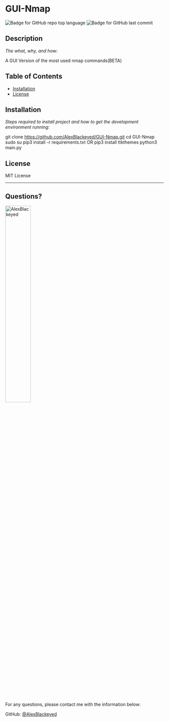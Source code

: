 # GUI-Nmap

  ![Badge for GitHub repo top language](https://img.shields.io/github/languages/top/AlexBlackeyed/GUI-Nmap?style=flat&logo=appveyor) ![Badge for GitHub last commit](https://img.shields.io/github/last-commit/AlexBlackeyed/GUI-Nmap?style=flat&logo=appveyor)


  ## Description

  *The what, why, and how:*

  A GUI Version of the most used nmap commands(BETA)

  ## Table of Contents
  * [Installation](#installation)
  * [License](#license)

  ## Installation

  *Steps required to install project and how to get the development environment running:*

  git clone https://github.com/AlexBlackeyed/GUI-Nmap.git
  cd GUI-Nmap
  sudo su
  pip3 install -r requirements.txt OR pip3 install ttkthemes
  python3 main.py

  ## License

  MIT License

  ---

  ## Questions?

  <img src="https://avatars.githubusercontent.com/u/76808208?v=4" alt="AlexBlackeyed" width="40%" />

  For any questions, please contact me with the information below:

  GitHub: [@AlexBlackeyed](https://api.github.com/users/AlexBlackeyed)
